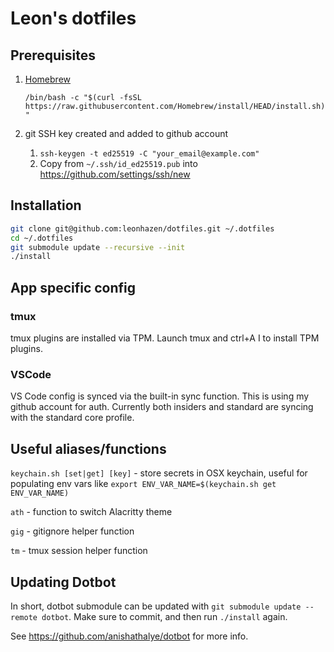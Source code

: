# Leon's dotfiles

## Prerequisites
1. [Homebrew](https://brew.sh/)

    `/bin/bash -c "$(curl -fsSL https://raw.githubusercontent.com/Homebrew/install/HEAD/install.sh)"`

2. git SSH key created and added to github account
    1. `ssh-keygen -t ed25519 -C "your_email@example.com"`
    2. Copy from `~/.ssh/id_ed25519.pub` into https://github.com/settings/ssh/new

## Installation

```bash
git clone git@github.com:leonhazen/dotfiles.git ~/.dotfiles
cd ~/.dotfiles
git submodule update --recursive --init
./install
```

## App specific config

### tmux
tmux plugins are installed via TPM. Launch tmux and ctrl+A I to install TPM plugins. 

### VSCode

VS Code config is synced via the built-in sync function. This is using my github account for auth. Currently both insiders and standard are syncing with the standard core profile.

## Useful aliases/functions

`keychain.sh [set|get] [key]` - store secrets in OSX keychain, useful for populating env vars like `export ENV_VAR_NAME=$(keychain.sh get ENV_VAR_NAME)`

`ath` - function to switch Alacritty theme

`gig` - gitignore helper function

`tm` - tmux session helper function

## Updating Dotbot

In short, dotbot submodule can be updated with `git submodule update --remote dotbot`. Make sure to commit, and then run `./install` again.

See https://github.com/anishathalye/dotbot for more info.

